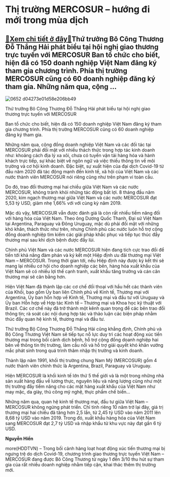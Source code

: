 Thị trường MERCOSUR – hướng đi mới trong mùa dịch
=================================================

[:gift:Xem chi tiết ở đây:gift:](https://hddtvn.com/thi-truong-mercosur-huong-di-moi-trong-mua-dich/)Thứ trưởng Bô Công Thương Đỗ Thắng Hải phát biểu tại hội nghị giao thương trực tuyến với MERCOSUR Ban tổ chức cho biết, hiện đã có 150 doanh nghiệp Việt Nam đăng ký tham gia chương trình. Phía thị trường MERCOSUR cũng có 60 doanh nghiệp đăng ký tham gia. Những năm qua, cộng …
------------------------------------------------------------------------------------------------------------------------------------------------------------------------------------------------------------------------------------------------------------------------------------





![0652 d04273e01d58e206bb49](https://haiquanonline.com.vn/stores/news_dataimages/hiennt/102020/02/13/in_article/0652_d04273e01d58e206bb49.jpg?rt=20201002145328 "Thứ trưởng Bô Công Thương Đỗ Thắng Hải phát biểu tại hội nghị giao thương trực tuyến với MERCOSUR")


Thứ trưởng Bô Công Thương Đỗ Thắng Hải phát biểu tại hội nghị giao thương trực tuyến với MERCOSUR



Ban tổ chức cho biết, hiện đã có 150 doanh nghiệp Việt Nam đăng ký tham gia chương trình. Phía thị trường MERCOSUR cũng có 60 doanh nghiệp đăng ký tham gia.


Những năm qua, cộng đồng doanh nghiệp Việt Nam và các đối tác tại MERCOSUR phải đối mặt với nhiều thách thức trong hợp tác kinh doanh như: khoảng cách địa lý xa xôi, chưa có tuyến vận tải hàng hóa và hành khách trực tiếp, sự khác biệt về ngôn ngữ và việc thiếu thông tin về môi trường và cơ hội kinh doanh. Đặc biệt, sự xuất hiện của đại dịch Covid-19 từ đầu năm 2020 đã tác động mạnh đến kinh tế, xã hội của Việt Nam và các nước thành viên MERCOSUR nói riêng cũng như trên phạm vi toàn cầu.


Do đó, trao đổi thương mại hai chiều giữa Việt Nam và các nước MERCOSUR, không tránh khỏi những tác động bất lợi. 8 tháng đầu năm 2020, kim ngạch thương mại giữa Việt Nam và các nước MERCOSUR đạt 5,53 tỷ USD, giảm nhẹ 1,66% với với cùng kỳ năm 2019.


Mặc dù vậy, MERCOSUR vẫn được đánh giá là còn rất nhiều tiềm năng đối với hàng hóa của Việt Nam. Theo ông Dương Quốc Thanh, Đại sứ Việt Nam tại Argentina, Paraguay và Đông Uruguay, mặc dù phải đối mặt với những khó khăn, thách thức như trên, nhưng Chính phủ các nước luôn hỗ trợ cộng đồng doanh nghiệp tìm kiếm các giải pháp khắc phục và tiếp tục thúc đẩy thương mại sau khi dịch bệnh được đẩy lùi.


Chính phủ Việt Nam và các nước MERCOSUR hiện đang tích cực trao đổi để tiến tới khả năng đàm phán và ký kết một Hiệp định ưu đãi thương mại Việt Nam – MERCOSUR. Trong thời gian tới, nếu Hiệp định này được ký kết thì sẽ mang lại nhiều cơ hội cho doanh nghiệp các bên, hàng hóa xuất khẩu của Việt Nam sẽ có nhiều lợi thế cạnh tranh, xuất khẩu tăng trưởng và cán cân thương mại sẽ cân bằng hơn.


Hiện Việt Nam đã thành lập các cơ chế đối thoại với hầu hết các thành viên của Khối, bao gồm Ủy ban liên Chính phủ về Kinh tế, Thương mại với Argentina, Ủy ban hỗn hợp về Kinh tế, Thương mại và đầu tư với Uruguay và Ủy ban Hỗn hợp về Hợp tác Kinh tế – Thương mại và Khoa học kỹ thuật với Brazil. Các cơ chế này đã trở thành một kênh quan trọng để các bên trao đổi thông tin; rà soát các nội dung hợp tác và thảo luận các biện pháp nhằm thúc đẩy quan hệ kinh tế, thương mại và đầu tư.


Thứ trưởng Bộ Công Thương Đỗ Thắng Hải cũng khẳng định, Chính phủ và Bộ Công Thương Việt Nam sẽ tiếp tục nỗ lực duy trì các hoạt động xúc tiến thương mại trong bối cảnh dịch bệnh, hỗ trợ cộng đồng doanh nghiệp hai bên về thông tin thị trường, làm cầu nối và hỗ trợ giải quyết khó khăn vướng mắc phát sinh trong quá trình thâm nhập thị trường và kinh doanh.






Thành lập năm 1991, khối thị trường chung Nam Mỹ (MERCOSUR) gồm 4 nước thành viên chính thức là Argentina, Brazil, Paraguay và Uruguay.


Hiện MERCOSUR là khối kinh tế lớn thứ 5 thế giới và là một trong những nhà sản xuất hàng đầu về lương thực, nguyên liệu và năng lượng cũng như một thị trường đầy tiềm năng cho các mặt hàng xuất khẩu của Việt Nam như may mặc, da giày, thủ công mỹ nghệ, thực phẩm chế biến…


Những năm qua, quan hệ kinh tế thương mại, đầu tư giữa Việt Nam – MERCOSUR không ngừng phát triển. Chỉ tính riêng 10 năm trở lại đây, giá trị thương mại hai chiều đã tăng hơn 2,5 lần, từ 2,45 tỷ USD vào năm 2011 lên 8,68 tỷ USD vào năm 2019. Trong đó, xuất khẩu hàng hóa của Việt Nam sang MERCOSUR đạt 2,7 tỷ USD và nhập khẩu từ khu vực này đạt gần 6 tỷ USD.







**Nguyễn Hiền**



more(HDDTVN) – Trong bối cảnh hàng loạt hoạt động xúc tiến thương mại bị ngưng trệ do dịch Covid-19, chương trình giao thương trực tuyến Việt Nam – MERCOSUR đang được Bô Công Thương từ ngày 1 đến 3/10 thu hút sự tham gia của rất nhiều doanh nghiệp nhằm tiếp cận, khai thác thêm thị trường mới.

